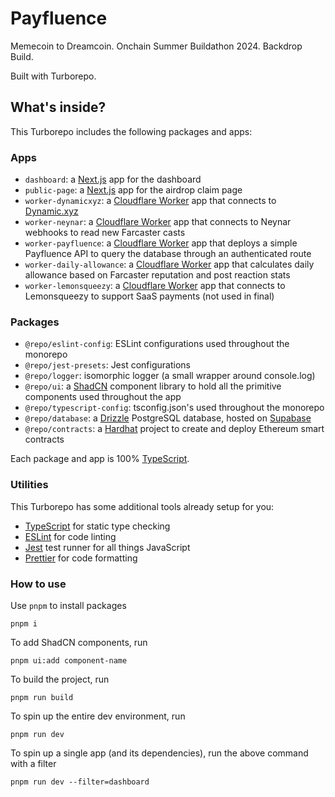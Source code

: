 # Payfluence

Memecoin to Dreamcoin. Onchain Summer Buildathon 2024. Backdrop Build.

Built with Turborepo.

## What's inside?

This Turborepo includes the following packages and apps:

### Apps

- `dashboard`: a [Next.js](https://nextjs.org/) app for the dashboard
- `public-page`: a [Next.js](https://nextjs.org/) app for the airdrop claim page
- `worker-dynamicxyz`: a [Cloudflare Worker](https://cloudflare.com/) app that connects to [Dynamic.xyz](https://dynamic.xyz/)
- `worker-neynar`: a [Cloudflare Worker](https://cloudflare.com/) app that connects to Neynar webhooks to read new Farcaster casts
- `worker-payfluence`: a [Cloudflare Worker](https://cloudflare.com/) app that deploys a simple Payfluence API to query the database through an authenticated route
- `worker-daily-allowance`: a [Cloudflare Worker](https://cloudflare.com/) app that calculates daily allowance based on Farcaster reputation and post reaction stats
- `worker-lemonsqueezy`: a [Cloudflare Worker](https://cloudflare.com/) app that connects to Lemonsqueezy to support SaaS payments (not used in final)

### Packages
- `@repo/eslint-config`: ESLint configurations used throughout the monorepo
- `@repo/jest-presets`: Jest configurations
- `@repo/logger`: isomorphic logger (a small wrapper around console.log)
- `@repo/ui`: a [ShadCN](https://ui.shadcn.com/) component library to hold all the primitive components used throughout the app
- `@repo/typescript-config`: tsconfig.json's used throughout the monorepo
- `@repo/database`: a [Drizzle](https://orm.drizzle.team/) PostgreSQL database, hosted on [Supabase](https://supabase.com/)
- `@repo/contracts`: a [Hardhat](https://hardhat.org/) project to create and deploy Ethereum smart contracts

Each package and app is 100% [TypeScript](https://www.typescriptlang.org/).

### Utilities

This Turborepo has some additional tools already setup for you:

- [TypeScript](https://www.typescriptlang.org/) for static type checking
- [ESLint](https://eslint.org/) for code linting
- [Jest](https://jestjs.io) test runner for all things JavaScript
- [Prettier](https://prettier.io) for code formatting

### How to use

Use `pnpm` to install packages
```
pnpm i
```

To add ShadCN components, run
```
pnpm ui:add component-name
```

To build the project, run
```
pnpm run build
```

To spin up the entire dev environment, run
```
pnpm run dev
```

To spin up a single app (and its dependencies), run the above command with a filter
```
pnpm run dev --filter=dashboard
```
